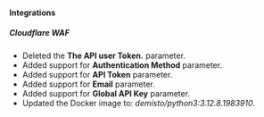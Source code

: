 
#### Integrations

##### Cloudflare WAF

- Deleted the **The API user Token.** parameter.
- Added support for **Authentication Method** parameter.
- Added support for **API Token** parameter.
- Added support for **Email** parameter.
- Added support for **Global API Key** parameter.
- Updated the Docker image to: *demisto/python3:3.12.8.1983910*.

